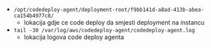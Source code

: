- `/opt/codedeploy-agent/deployment-root/f9bb141d-a8ad-413b-abea-ca154b4977c8/`
  - lokacija gdje ce code deploy da smjesti deployment na instancu
- `tail -30 /var/log/aws/codedeploy-agent/codedeploy-agent.log`
  - lokacija logova code deploy agenta
